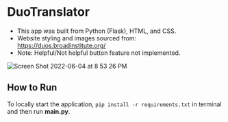 # DuoTranslator

- This app was built from Python (Flask), HTML, and CSS.
- Website styling and images sourced from: https://duos.broadinstitute.org/
- Note: Helpful/Not helpful button feature not implemented.

![Screen Shot 2022-06-04 at 8 53 26 PM](https://user-images.githubusercontent.com/82293855/172030394-87e39f89-3a00-4b35-a315-4dfacdcaf81c.png)

## How to Run

To locally start the application,
`pip install -r requirements.txt` in terminal and then run **main.py**.
